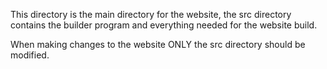 This directory is the main directory for the website, the src directory contains the builder program 
and everything needed for the website build.

When making changes to the website ONLY the src directory should be modified.

